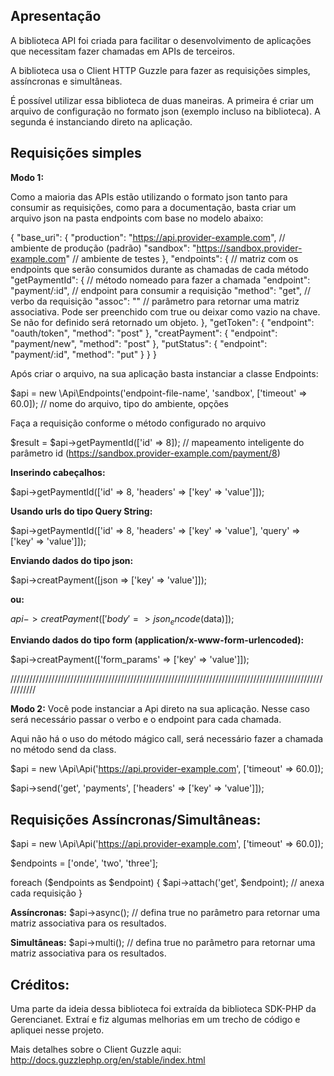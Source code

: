 ## Apresentação

A biblioteca API foi criada para facilitar o desenvolvimento de aplicações que necessitam fazer chamadas em APIs de terceiros.

A biblioteca usa o Client HTTP Guzzle para fazer as requisições simples, assíncronas e simultâneas.

É possível utilizar essa biblioteca de duas maneiras. A primeira é criar um arquivo de configuração no formato json (exemplo incluso na biblioteca). A segunda é instanciando direto na aplicação.

## Requisições simples

**Modo 1:**

Como a maioria das APIs estão utilizando o formato json tanto para consumir as requisições, como para a documentação, basta criar um arquivo json na pasta endpoints com base no modelo abaixo:

{
  "base_uri": {
    "production": "https://api.provider-example.com", // ambiente de produção (padrão)
    "sandbox": "https://sandbox.provider-example.com" // ambiente de testes
  },
  "endpoints": { // matriz com os endpoints que serão consumidos durante as chamadas de cada método
    "getPaymentId": { // método nomeado para fazer a chamada
      "endpoint": "payment/:id", // endpoint para consumir a requisição
      "method": "get", // verbo da requisição
      "assoc": "" // parâmetro para retornar uma matriz associativa. Pode ser preenchido com true ou deixar como vazio na chave. Se não for definido será retornado um objeto.
    },
    "getToken": {
      "endpoint": "oauth/token",
      "method": "post"
    },
    "creatPayment": {
      "endpoint": "payment/new",
      "method": "post"
    },
    "putStatus": {
      "endpoint": "payment/:id",
      "method": "put"
    }
  }
}

Após criar o arquivo, na sua aplicação basta instanciar a classe Endpoints:

$api = new \Api\Endpoints('endpoint-file-name', 'sandbox', ['timeout' => 60.0]); // nome do arquivo, tipo do ambiente, opções

Faça a requisição conforme o método configurado no arquivo

$result = $api->getPaymentId(['id' => 8]); // mapeamento inteligente do parâmetro id (https://sandbox.provider-example.com/payment/8)

**Inserindo cabeçalhos:**

$api->getPaymentId(['id' => 8, 'headers' => ['key' => 'value']]);

**Usando urls do tipo Query String:**

$api->getPaymentId(['id' => 8, 'headers' => ['key' => 'value'], 'query' => ['key' => 'value']]);

**Enviando dados do tipo json:**

$api->creatPayment([json => ['key' => 'value']]);

**ou:**

$api->creatPayment(['body' => json_encode($data)]);

**Enviando dados do tipo form (application/x-www-form-urlencoded):**

$api->creatPayment(['form_params' => ['key' => 'value']]);

///////////////////////////////////////////////////////////////////////////////////////////////////////////

**Modo 2:**
Você pode instanciar a Api direto na sua aplicação. Nesse caso será necessário passar o verbo e o endpoint para cada chamada.

Aqui não há o uso do método mágico call, será necessário fazer a chamada no método send da class.

$api = new \Api\Api('https://api.provider-example.com', ['timeout' => 60.0]);

$api->send('get', 'payments', ['headers' => ['key' => 'value']]);

## Requisições Assíncronas/Simultâneas:

$api = new \Api\Api('https://api.provider-example.com', ['timeout' => 60.0]);

$endpoints = ['onde', 'two', 'three'];

foreach ($endpoints as $endpoint) {
  $api->attach('get', $endpoint); // anexa cada requisição
}

**Assíncronas:**
$api->async(); // defina true no parâmetro para retornar uma matriz associativa para os resultados.

**Simultâneas:**
$api->multi(); // defina true no parâmetro para retornar uma matriz associativa para os resultados.

## Créditos:

Uma parte da ideia dessa biblioteca foi extraída da biblioteca SDK-PHP da Gerencianet. Extraí e fiz algumas melhorias em um trecho de código e apliquei nesse projeto.

Mais detalhes sobre o Client Guzzle aqui: http://docs.guzzlephp.org/en/stable/index.html
